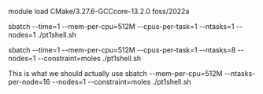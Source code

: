 
module load CMake/3.27.6-GCCcore-13.2.0 foss/2022a

sbatch --time=1 --mem-per-cpu=512M --cpus-per-task=1 --ntasks=1 --nodes=1 ./pt1shell.sh

sbatch --time=1 --mem-per-cpu=512M --cpus-per-task=1 --ntasks=8 --nodes=1 --constraint=moles ./pt1shell.sh

This is what we should actually use
sbatch --mem-per-cpu=512M --ntasks-per-node=16 --nodes=1 --constraint=moles ./pt1shell.sh
